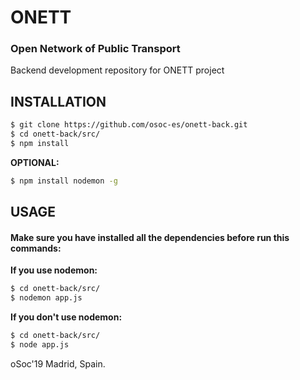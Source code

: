 # ONETT
### Open Network of Public Transport
Backend development repository for ONETT project

## INSTALLATION
```BASH
$ git clone https://github.com/osoc-es/onett-back.git  
$ cd onett-back/src/  
$ npm install  
```
**OPTIONAL:**
```BASH
$ npm install nodemon -g  
```
## USAGE
#### Make sure you have installed all the dependencies before run this commands:
**If you use nodemon:**
```BASH
$ cd onett-back/src/  
$ nodemon app.js
```
**If you don't use nodemon:**
```BASH
$ cd onett-back/src/  
$ node app.js  
```
oSoc'19 Madrid, Spain.
